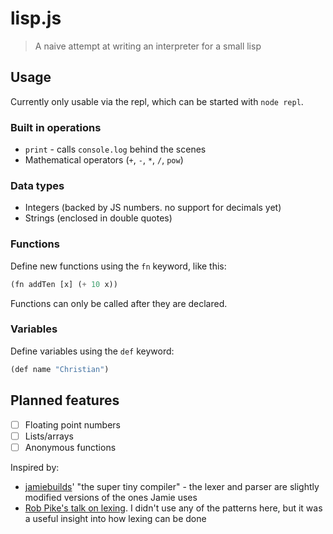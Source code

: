 # lisp.js

> A naive attempt at writing an interpreter for a small lisp

## Usage

Currently only usable via the repl, which can be started with `node repl`.

### Built in operations

- `print` - calls `console.log` behind the scenes
- Mathematical operators (`+`, `-`, `*`, `/`, `pow`)

### Data types

- Integers (backed by JS numbers. no support for decimals yet)
- Strings (enclosed in double quotes)

### Functions

Define new functions using the `fn` keyword, like this:

```lisp
(fn addTen [x] (+ 10 x))
```

Functions can only be called after they are declared.

### Variables

Define variables using the `def` keyword:

```lisp
(def name "Christian")
```

## Planned features

- [ ] Floating point numbers
- [ ] Lists/arrays
- [ ] Anonymous functions

Inspired by:
- [jamiebuilds](jamiebuilds/the-super-tiny-compiler)' "the super tiny compiler" - the lexer and parser are slightly modified versions of the ones Jamie uses
- [Rob Pike's talk on lexing](https://www.youtube.com/watch?v=HxaD_trXwRE). I didn't use any of the patterns here, but it was a useful insight into how lexing can be done